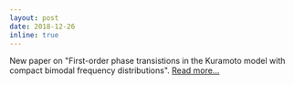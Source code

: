 ```yaml
---
layout: post
date: 2018-12-26 
inline: true
---
```


New paper on "First-order phase transistions in the Kuramoto model with compact bimodal frequency distributions". [Read more...](https://journals.aps.org/pre/abstract/10.1103/PhysRevE.98.062219)

